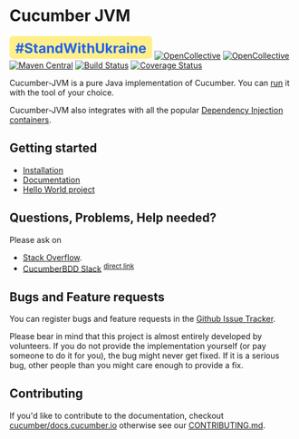 
# Cucumber JVM

[![#StandWithUkraine](https://raw.githubusercontent.com/vshymanskyy/StandWithUkraine/main/badges/StandWithUkraine.svg)](https://vshymanskyy.github.io/StandWithUkraine)
[![OpenCollective](https://opencollective.com/cucumber/backers/badge.svg)](https://opencollective.com/cucumber) 
[![OpenCollective](https://opencollective.com/cucumber/sponsors/badge.svg)](https://opencollective.com/cucumber)
[![Maven Central](https://img.shields.io/maven-central/v/io.cucumber/cucumber-java.svg?label=Maven%20Central)](https://search.maven.org/search?q=g:%22io.cucumber%22%20AND%20a:%22cucumber-java%22)
[![Build Status](https://github.com/cucumber/cucumber-jvm/workflows/Cucumber%20CI/badge.svg)](https://github.com/cucumber/cucumber-jvm/actions)
[![Coverage Status](https://codecov.io/gh/cucumber/cucumber-jvm/branch/main/graph/badge.svg)](https://codecov.io/gh/cucumber/cucumber-jvm/branch/main)

Cucumber-JVM is a pure Java implementation of Cucumber. 
You can [run](https://cucumber.io/docs/cucumber/api/#running-cucumber) it with 
the tool of your choice.

Cucumber-JVM also integrates with all the popular 
[Dependency Injection containers](https://cucumber.io/docs/installation/java/#dependency-injection).

## Getting started
 * [Installation](https://cucumber.io/docs/installation/java/)
 * [Documentation](https://cucumber.io/docs/cucumber/)
 * [Hello World project](https://github.com/cucumber/cucumber-java-skeleton)

## Questions, Problems, Help needed?

Please ask on 
 * [Stack Overflow](https://stackoverflow.com/questions/tagged/cucumber-jvm).
 * [CucumberBDD Slack](https://cucumberbdd-slack-invite.herokuapp.com/) <sup>[direct link](https://cucumberbdd.slack.com/)</sup>

## Bugs and Feature requests

You can register bugs and feature requests in the 
[Github Issue Tracker](https://github.com/cucumber/cucumber-jvm/issues). 

Please bear in mind that this project is almost entirely developed by 
volunteers. If you do not provide the implementation yourself (or pay someone 
to do it for you), the bug might never get fixed. If it is a serious bug, other 
people than you might care enough to provide a fix.

## Contributing 

If you'd like to contribute to the documentation, checkout 
[cucumber/docs.cucumber.io](https://github.com/cucumber/docs.cucumber.io) 
otherwise see our
[CONTRIBUTING.md](https://github.com/cucumber/cucumber-jvm/blob/main/CONTRIBUTING.md).
